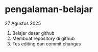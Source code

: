# pengalaman-belajar
27 Agustus 2025  
1. Belajar dasar github
2. Membuat repository di github
3. Tes editing dan commit changes
